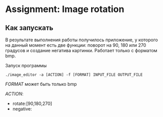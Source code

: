 # Assignment: Image rotation

## Как запускать

В результате выполнения работы получилось приложение, у которого на данный момент есть две функции: поворот на 90, 180 или 270 градусов и создание негатива картинки. Работает только с форматом bmp.

Запуск программы

```
./image_editor -a [ACTION] -f [FORMAT] INPUT_FILE OUTPUT_FILE
```
*FORMAT* может быть только bmp

*ACTION*:

* rotate:[90,180,270]
* negative:
